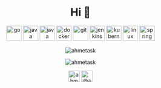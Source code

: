 <h1 align="center">Hi 👋 </h1>
<p align="center">
  <img src="https://devicons.github.io/devicon/devicon.git/icons/go/go-original.svg" alt="go" width="40" height="40"/>
  <img src="https://devicons.github.io/devicon/devicon.git/icons/java/java-original-wordmark.svg" alt="java" width="40" height="40"/>
  <img src="https://devicon.dev/devicon.git/icons/react/react-original.svg" alt="java" width="40" height="40"/>
  <img src="https://devicons.github.io/devicon/devicon.git/icons/docker/docker-original-wordmark.svg" alt="docker" width="40" height="40"/>
  <img src="https://www.vectorlogo.zone/logos/git-scm/git-scm-icon.svg" alt="git" width="40" height="40"/>
  <img src="https://www.vectorlogo.zone/logos/jenkins/jenkins-icon.svg" alt="jenkins" width="40" height="40"/>
  <img src="https://www.vectorlogo.zone/logos/kubernetes/kubernetes-icon.svg" alt="kubernetes" width="40" height="40"/>
  <img src="https://devicons.github.io/devicon/devicon.git/icons/linux/linux-original.svg" alt="linux" width="40" height="40"/>
  <img src="https://www.vectorlogo.zone/logos/springio/springio-icon.svg" alt="spring" width="40" height="40"/>
</p>
<p align="center">
  <img src="https://github-readme-stats.vercel.app/api/top-langs/?username=ahmetask&layout=compact&hide=html" alt="ahmetask" />
</p>
<p align="center">
  <img src="https://github-readme-stats.vercel.app/api?username=ahmetask&show_icons=true&hide_rank=true" alt="ahmetask" />
</p>
<p align="center">
<a href="https://www.linkedin.com/in/ahmetasik/" target="blank"><img align="center" src="https://cdn.jsdelivr.net/npm/simple-icons@3.0.1/icons/linkedin.svg" alt="ahmetasik" height="30" width="30" /></a>
<a href="https://medium.com/@ahmet9417" target="blank"><img align="center" src="https://cdn.jsdelivr.net/npm/simple-icons@3.0.1/icons/medium.svg" alt="@ahmet9417" height="30" width="30" /></a>
</p>
